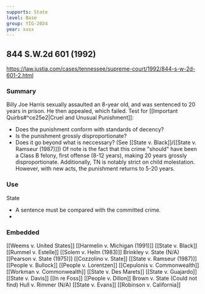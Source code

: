```yaml
---
supports: State
level: Base
group: YIG-2024
year: xxxx
---
```

## 844 S.W.2d 601 (1992)

https://law.justia.com/cases/tennessee/supreme-court/1992/844-s-w-2d-601-2.html

### Summary

Billy Joe Harris sexually assaulted an 8-year old, and was sentenced to 20 years in prison. He then appealed, which failed. 
Test for [[Important Quirbs#^ce25e2|Cruel and Unusual Punishment]]:
* Does the punishment conform with standards of decency?
* Is the punishment grossly disproportionate?
* Does it go beyond what is neccessary?
(See [[State v. Black]]/[[State v. Ramseur (1987)]])
Of note is the fact that this crime "should" have been a Class B felony, first offense (8-12 years), making 20 years grossly disproportionate. Additionally, TN is notably strict on child molestation. However, with new acts, the punishment returns to 5-20 years.
### Use

State
* A sentence must be compared with the committed crime. 
* 

### Embedded

[[Weems v. United States]]
[[Harmelin v. Michigan (1991)]]
[[State v. Black]]
[[Rummel v. Estelle]]
[[Solem v. Helm (1983)]]
Brinkley v. State (N/A)
[[Pearson v. State (1975)]]
[[Cozzolino v. State]]
[[State v. Ramseur (1987)]]
[[People v. Bullock]]
[[People v. Lorentzen]]
[[Cepulonis v. Commonwealth]]
[[Workman v. Commonwealth]]
[[State v. Des Marets]]
[[State v. Guajardo]]
[[State v. Davis]]
[[In re Foss]]
[[People v. Dillon]]
Brown v. State (Could not find)
Hull v. Rimmer (N/A)
[[State v. Evans]]
[[Robinson v. California]]
